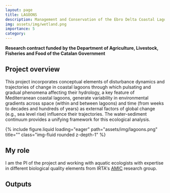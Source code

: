 ```yaml
---
layout: page
title: LAGOONS
description: Management and Conservation of the Ebro Delta Coastal Lagoons
img: assets/img/wetland.png
importance: 5
category: 
---
```


**Research contract funded by the Department of Agriculture, Livestock, Fisheries and Food of the Catalan Government**

## Project overview
This project incorporates conceptual elements of disturbance dynamics and trajectories of change in coastal lagoons through which pulsating and gradual phenomena affecting their hydrology, a key feature of Mediterranean coastal lagoons, generate variability in environmental gradients across space (within and between lagoons) and time (from weeks to decades and hundreds of years) as external factors of global change (e.g., sea level rise) influence their trajectories. The water-sediment continuum provides a unifying framework for this ecological analysis.



<div class="row">
    <div class="col-sm mt-3 mt-md-0">
        {% include figure.liquid loading="eager" path="assets/img/lagoons.png" title="" class="img-fluid rounded z-depth-1" %}
    </div>
</div>

## My role
I am the PI of the project and working with aquatic ecologists with expertise in different biological quality elements from IRTA's [AMIC](https://www.irta.cat/programa-de-recerca/aigues-marines-i-continentals) research group.

## Outputs






